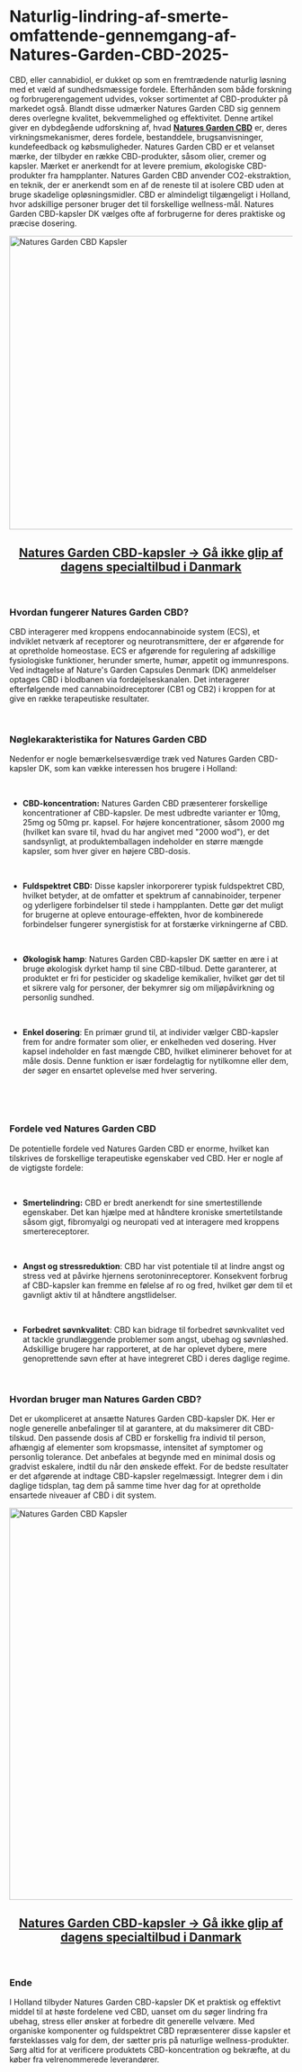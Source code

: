 # Naturlig-lindring-af-smerte-omfattende-gennemgang-af-Natures-Garden-CBD-2025-

<p>CBD, eller cannabidiol, er dukket op som en fremtr&aelig;dende naturlig l&oslash;sning med et v&aelig;ld af sundhedsm&aelig;ssige fordele. Efterh&aring;nden som b&aring;de forskning og forbrugerengagement udvides, vokser sortimentet af CBD-produkter p&aring; markedet ogs&aring;. Blandt disse udm&aelig;rker Natures Garden CBD sig gennem deres overlegne kvalitet, bekvemmelighed og effektivitet. Denne artikel giver en dybdeg&aring;ende udforskning af, hvad&nbsp;<strong><a href="https://naturesgardencbd.dk/">Natures Garden CBD</a></strong>&nbsp;er, deres virkningsmekanismer, deres fordele, bestanddele, brugsanvisninger, kundefeedback og k&oslash;bsmuligheder. Natures Garden CBD er et velanset m&aelig;rke, der tilbyder en r&aelig;kke CBD-produkter, s&aring;som olier, cremer og kapsler. M&aelig;rket er anerkendt for at levere premium, &oslash;kologiske CBD-produkter fra hampplanter. Natures Garden CBD anvender CO2-ekstraktion, en teknik, der er anerkendt som en af de reneste til at isolere CBD uden at bruge skadelige opl&oslash;sningsmidler. CBD er almindeligt tilg&aelig;ngeligt i Holland, hvor adskillige personer bruger det til forskellige wellness-m&aring;l. Natures Garden CBD-kapsler DK v&aelig;lges ofte af forbrugerne for deres praktiske og pr&aelig;cise dosering.</p>
<p><a href="https://naturesgardencbd.dk/recommends/naturesgarden/"><img src="https://naturesgardencbd.dk/wp-content/uploads/2024/12/Natures-Garden-CBD-DK-1024x594.jpg" alt="Natures Garden CBD Kapsler" width="900" height="522" border="0" /></a></p>
<h2 style="text-align: center;"><strong><a href="https://naturesgardencbd.dk/recommends/naturesgarden/"><u>Natures Garden CBD-kapsler -&gt; G&aring; ikke glip af dagens specialtilbud i Danmark</u></a></strong></h2>
<p>&nbsp;</p>
<h3><strong>Hvordan fungerer Natures Garden CBD?</strong></h3>
<p>CBD interagerer med kroppens endocannabinoide system (ECS), et indviklet netv&aelig;rk af receptorer og neurotransmittere, der er afg&oslash;rende for at opretholde homeostase. ECS er afg&oslash;rende for regulering af adskillige fysiologiske funktioner, herunder smerte, hum&oslash;r, appetit og immunrespons. Ved indtagelse af Nature's Garden Capsules Denmark (DK) anmeldelser optages CBD i blodbanen via ford&oslash;jelseskanalen. Det interagerer efterf&oslash;lgende med cannabinoidreceptorer (CB1 og CB2) i kroppen for at give en r&aelig;kke terapeutiske resultater.</p>
<p>&nbsp;</p>
<h3><strong>N&oslash;glekarakteristika for Natures Garden CBD</strong></h3>
<p>Nedenfor er nogle bem&aelig;rkelsesv&aelig;rdige tr&aelig;k ved Natures Garden CBD-kapsler DK, som kan v&aelig;kke interessen hos brugere i Holland:</p>
<p>&nbsp;</p>
<ul>
<li><strong>CBD-koncentration:</strong>&nbsp;Natures Garden CBD pr&aelig;senterer forskellige koncentrationer af CBD-kapsler. De mest udbredte varianter er 10mg, 25mg og 50mg pr. kapsel. For h&oslash;jere koncentrationer, s&aring;som 2000 mg (hvilket kan svare til, hvad du har angivet med "2000 wod"), er det sandsynligt, at produktemballagen indeholder en st&oslash;rre m&aelig;ngde kapsler, som hver giver en h&oslash;jere CBD-dosis.</li>
</ul>
<p>&nbsp;</p>
<ul>
<li><strong>Fuldspektret CBD:</strong>&nbsp;Disse kapsler inkorporerer typisk fuldspektret CBD, hvilket betyder, at de omfatter et spektrum af cannabinoider, terpener og yderligere forbindelser til stede i hampplanten. Dette g&oslash;r det muligt for brugerne at opleve entourage-effekten, hvor de kombinerede forbindelser fungerer synergistisk for at forst&aelig;rke virkningerne af CBD.</li>
</ul>
<p>&nbsp;</p>
<ul>
<li><strong>&Oslash;kologisk hamp</strong>: Natures Garden CBD-kapsler DK s&aelig;tter en &aelig;re i at bruge &oslash;kologisk dyrket hamp til sine CBD-tilbud. Dette garanterer, at produktet er fri for pesticider og skadelige kemikalier, hvilket g&oslash;r det til et sikrere valg for personer, der bekymrer sig om milj&oslash;p&aring;virkning og personlig sundhed.</li>
</ul>
<p>&nbsp;</p>
<ul>
<li><strong>Enkel dosering</strong>: En prim&aelig;r grund til, at individer v&aelig;lger CBD-kapsler frem for andre formater som olier, er enkelheden ved dosering. Hver kapsel indeholder en fast m&aelig;ngde CBD, hvilket eliminerer behovet for at m&aring;le dosis. Denne funktion er is&aelig;r fordelagtig for nytilkomne eller dem, der s&oslash;ger en ensartet oplevelse med hver servering.</li>
</ul>
<p>&nbsp;</p>
<p>&nbsp;</p>
<h3><strong>Fordele ved Natures Garden CBD</strong></h3>
<p>De potentielle fordele ved Natures Garden CBD er enorme, hvilket kan tilskrives de forskellige terapeutiske egenskaber ved CBD. Her er nogle af de vigtigste fordele:</p>
<p>&nbsp;</p>
<ul>
<li><strong>Smertelindring:</strong>&nbsp;CBD er bredt anerkendt for sine smertestillende egenskaber. Det kan hj&aelig;lpe med at h&aring;ndtere kroniske smertetilstande s&aring;som gigt, fibromyalgi og neuropati ved at interagere med kroppens smertereceptorer.</li>
</ul>
<p>&nbsp;</p>
<ul>
<li><strong>Angst og stressreduktion</strong>: CBD har vist potentiale til at lindre angst og stress ved at p&aring;virke hjernens serotoninreceptorer. Konsekvent forbrug af CBD-kapsler kan fremme en f&oslash;lelse af ro og fred, hvilket g&oslash;r dem til et gavnligt aktiv til at h&aring;ndtere angstlidelser.</li>
</ul>
<p>&nbsp;</p>
<ul>
<li><strong>Forbedret s&oslash;vnkvalitet</strong>: CBD kan bidrage til forbedret s&oslash;vnkvalitet ved at tackle grundl&aelig;ggende problemer som angst, ubehag og s&oslash;vnl&oslash;shed. Adskillige brugere har rapporteret, at de har oplevet dybere, mere genoprettende s&oslash;vn efter at have integreret CBD i deres daglige regime.</li>
</ul>
<p>&nbsp;</p>
<h3><strong>Hvordan bruger man Natures Garden CBD?</strong></h3>
<p>Det er ukompliceret at ans&aelig;tte Natures Garden CBD-kapsler DK. Her er nogle generelle anbefalinger til at garantere, at du maksimerer dit CBD-tilskud. Den passende dosis af CBD er forskellig fra individ til person, afh&aelig;ngig af elementer som kropsmasse, intensitet af symptomer og personlig tolerance. Det anbefales at begynde med en minimal dosis og gradvist eskalere, indtil du n&aring;r den &oslash;nskede effekt. For de bedste resultater er det afg&oslash;rende at indtage CBD-kapsler regelm&aelig;ssigt. Integrer dem i din daglige tidsplan, tag dem p&aring; samme time hver dag for at opretholde ensartede niveauer af CBD i dit system.</p>
<p><a href="https://naturesgardencbd.dk/recommends/naturesgarden/"><img src="https://naturesgardencbd.dk/wp-content/uploads/2024/12/NaturesGardenPriceDK-1024x793.jpg" alt="Natures Garden CBD Kapsler" width="900" height="697" border="0" /></a></p>
<h2 style="text-align: center;"><strong><a href="https://naturesgardencbd.dk/recommends/naturesgarden/"><u>Natures Garden CBD-kapsler -&gt; G&aring; ikke glip af dagens specialtilbud i Danmark</u></a></strong></h2>
<p>&nbsp;</p>
<h3><strong>Ende</strong></h3>
<p>I Holland tilbyder Natures Garden CBD-kapsler DK et praktisk og effektivt middel til at h&oslash;ste fordelene ved CBD, uanset om du s&oslash;ger lindring fra ubehag, stress eller &oslash;nsker at forbedre dit generelle velv&aelig;re. Med organiske komponenter og fuldspektret CBD repr&aelig;senterer disse kapsler et f&oslash;rsteklasses valg for dem, der s&aelig;tter pris p&aring; naturlige wellness-produkter. S&oslash;rg altid for at verificere produktets CBD-koncentration og bekr&aelig;fte, at du k&oslash;ber fra velrenommerede leverand&oslash;rer.</p>
